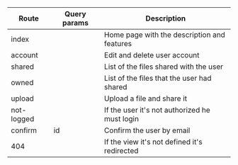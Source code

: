 | Route      | Query params | Description                                   |
| ---------- | ------------ | --------------------------------------------- |
| index      |              | Home page with the description and features   |
| account    |              | Edit and delete user account                  |
| shared     |              | List of the files shared with the user        |
| owned      |              | List of the files that the user had shared    |
| upload     |              | Upload a file and share it                    |
| not-logged |              | If the user it's not authorized he must login |
| confirm    | id           | Confirm the user by email                     |
| 404        |              | If the view it's not defined it's redirected  |
